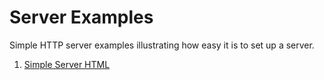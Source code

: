 # Server Examples
Simple HTTP server examples illustrating how easy it is to set up a server.

1. [Simple Server HTML](simple-server-html)
 
